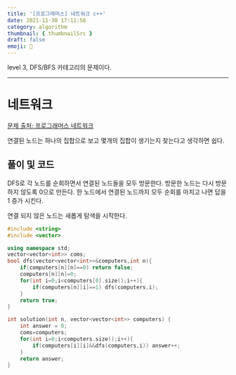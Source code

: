 ```yaml
---
title: '[프로그래머스] 네트워크 c++'
date: 2021-11-30 17:11:58
category: algorithm
thumbnail: { thumbnailSrc }
draft: false
emoji: 📡
---
```


level 3, DFS/BFS 카테고리의 문제이다.

---

# 네트워크

[문제 출처: 프로그래머스 네트워크](<[https://programmers.co.kr/learn/courses/30/lessons/43162](https://programmers.co.kr/learn/courses/30/lessons/43162)>)

연결된 노드는 하나의 집합으로 보고 몇개의 집합이 생기는지 찾는다고 생각하면 쉽다.

## 풀이 및 코드

DFS로 각 노드를 순회하면서 연결된 노드들을 모두 방문한다. 방문한 노드는 다시 방문하지 않도록 0으로 만든다.
한 노드에서 연결된 노드까지 모두 순회를 마치고 나면 답을 1 증가 시킨다.

연결 되지 않은 노드는 새롭게 탐색을 시작한다.

```cpp
#include <string>
#include <vector>

using namespace std;
vector<vector<int>> coms;
bool dfs(vector<vector<int>>&computers,int n){
    if(computers[n][n]==0) return false;
    computers[n][n]=0;
    for(int i=0;i<computers[0].size();i++){
        if(computers[n][i]==1) dfs(computers,i);
    }
    return true;
}

int solution(int n, vector<vector<int>> computers) {
    int answer = 0;
    coms=computers;
    for(int i=0;i<computers.size();i++){
        if(computers[i][i]&&dfs(computers,i)) answer++;
    }
    return answer;
}

```
